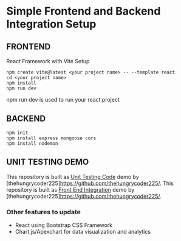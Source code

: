 # Simple Frontend and Backend Integration Setup

## FRONTEND 
React Framework with Vite Setup

```
npm create vite@latest <your project name> -- --template react
cd <your project name>
npm install
npm run dev 
```
npm run dev is used to run your react project

## BACKEND

```
npm init
npm install express mongoose cors
npm install nodemon
```

## UNIT TESTING DEMO

This repository is built as [Unit Testing Code](https://github.com/thehungrycoder225/unit-test-demo.git) demo by [thehungrycoder225]https://github.com/thehungrycoder225/.
This repository is built as [Front End Integration](https://github.com/thehungrycoder225/demo-frontend-integration.git) demo by [thehungrycoder225]https://github.com/thehungrycoder225/.

### Other features to update

* React using Bootstrap CSS Framework
* Chart.js/Apexchart for data visualization and analytics

